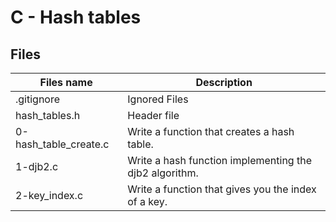 # C - Hash tables

## Files

| Files name            | Description                                            |
| --------------------- | ------------------------------------------------------ |
| .gitignore            | Ignored Files                                          |
| hash_tables.h         | Header file                                            |
| 0-hash_table_create.c | Write a function that creates a hash table.            |
| 1-djb2.c              | Write a hash function implementing the djb2 algorithm. |
| 2-key_index.c         | Write a function that gives you the index of a key.    |
